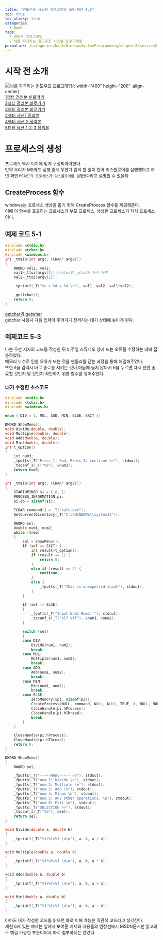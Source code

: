 ```yaml
---
title: "윈도우즈 시스템 프로그래밍 5장-세션 4,5"
toc: true
toc_sticky: true
categories:
  - book
tags:
  - 윈도우 프로그래밍
  - 뇌를 자극하는 윈도우즈 시스템 프로그래밍
permalink: /categories/book/WindowsSystemProgramming/chapter5/session2
---
```

# 시작 전 소개
![뇌를 자극하는 윈도우즈 프로그래밍](https://www.hanbit.co.kr/data/books/B7673779595_l.jpg){: width="400" height="200" .align-center}<br>
[1챕터 정리본 바로가기](https://park-yina.github.io/categories/book/WindowsSystemProgramming/chapter1)<br>
[2챕터 정리본 바로가기](https://park-yina.github.io/categories/book/WindowsSystemProgramming/chapter2)<br>
[3챕터 정리본 바로가기](https://park-yina.github.io/categories/book/WindowsSystemProgramming/chapter3)<br>
[4챕터 세션1 정리본](https://park-yina.github.io/categories/book/WindowsSystemProgramming/chapter4/session1)<br>
[4챕터 세션 2 정리본](https://park-yina.github.io/categories/book/WindowsSystemProgramming/chapter4/session2)<br>
[5챕터 세션 1-2-3 정리본](https://park-yina.github.io/categories/book/WindowsSystemProgramming/chapter5/session1)
# 프로세스의 생성
프로세스 역시 이치에 맞게 구성되어야한다.<br>
만약 우리가 MS워드 실행 중에 무언가 검색 할 일이 있어 익스플로어를 실행했다고 하면 과연 `MS워드의 프로세스가 익스플로어를 실행했다`라고 설명할 수 있을까<br>
## CreateProcess 함수
windows는 프로세스 생성을 돕기 위해 CreateProcess 함수를 제공해준다.<br>
이때 이 함수를 호출하는 프로세스가 부모 프로세스, 생성된 프로세스가 자식 프로세스이다.<br>
## 예제 코드 5-1
```c
#include <stdio.h>
#include <tchar.h>
#include <windows.h>
int _tmain(int argc, TCHAR* argv[])
{
	DWORD val1, val2;
	val1=_ttoi(argv[1]);//atoi와 _wtoi의 동시 지원
	val2=_ttoi(argv[2]);

	_tprintf(_T("%d + %d = %d \n"), val1, val2, val1+val2);

	_gettchar();
	return 0;
}
```
[getchar과 getwhar](https://learn.microsoft.com/ko-kr/cpp/c-runtime-library/reference/getchar-getwchar?view=msvc-170)<br>
getchar 사용시 다음 입력이 주어지기 전까지는 대기 상태에 놓이게 된다.<br>
## 예제코드 5-3
나는 우선 저자의 코드를 작성한 뒤 비주얼 스튜디오 상에 뜨는 오류를 수정하는 데에 집중하였다.<br>
메모리 누수로 인한 오류가 뜨는 것을 핸들러를 닫는 과정을 통해 해결해주었다.<br>
또한 `6`을 입력시 바로 종료를 시키는 것이 마음에 들지 않아서 6을 누르면 다시 한번 종료할 것인지 말 것인지 확인하기 위한 함수를 넣어주었다.<br>
### 내가 수정한 소스코드
```c
#include <stdio.h>
#include <tchar.h>
#include <windows.h>

enum { DIV = 1, MUL, ADD, MIN, ELSE, EXIT };

DWORD ShowMenu();
void Divide(double, double);
void Multiple(double, double);
void Add(double, double);
void Min(double, double);
int t_option()
{
    int num3;
    _fputts(_T("Press 1: End, Press 2: continue \n"), stdout);
    _tscanf_s(_T("%d"), &num3);
    return num3;
}

int _tmain(int argc, TCHAR* argv[])
{
    STARTUPINFO si = { 0, };
    PROCESS_INFORMATION pi;
    si.cb = sizeof(si);

    TCHAR command[] = _T("calc.exe");
    SetCurrentDirectory(_T("C:\\WINDOWS\\system32"));

    DWORD sel;
    double num1, num2;
    while (true)
    {
        sel = ShowMenu();
        if (sel == EXIT) {
            int result=t_option();
            if (result == 1) {
                return 0;
            }
            else if (result == 2) {
                continue;
            }
            else {
                _fputts(_T("This is unexpected input"), stdout);
            }
        }

        if (sel != ELSE)
        {
            _fputts(_T("Input Num1 Num2: "), stdout);
            _tscanf_s(_T("%lf %lf"), &num1, &num2);
        }

        switch (sel)
        {
        case DIV:
            Divide(num1, num2);
            break;
        case MUL:
            Multiple(num1, num2);
            break;
        case ADD:
            Add(num1, num2);
            break;
        case MIN:
            Min(num1, num2);
            break;
        case ELSE:
            ZeroMemory(&pi, sizeof(pi));
            CreateProcess(NULL, command, NULL, NULL, TRUE, 0, NULL, NULL, &si, &pi);
            CloseHandle(pi.hProcess);
            CloseHandle(pi.hThread);
            break;
        }
    }

    CloseHandle(pi.hProcess);
    CloseHandle(pi.hThread);
    return 0;
}

DWORD ShowMenu()
{
    DWORD sel;

    _fputts(_T("-----Menu----- \n"), stdout);
    _fputts(_T("num 1: Divide \n"), stdout);
    _fputts(_T("num 2: Multiple \n"), stdout);
    _fputts(_T("num 3: Add \n"), stdout);
    _fputts(_T("num 4: Minus \n"), stdout);
    _fputts(_T("num 5: Any other operations. \n"), stdout);
    _fputts(_T("num 6: Exit \n"), stdout);
    _fputts(_T("SELECTION >>"), stdout);
    _tscanf_s(_T("%d"), &sel);
    return sel;
}

void Divide(double a, double b)
{
    _tprintf(_T("%f/%f=%f \n\n"), a, b, a / b);
}

void Multiple(double a, double b)
{
    _tprintf(_T("%f*%f=%f \n\n"), a, b, a * b);
}

void Add(double a, double b)
{
    _tprintf(_T("%f+%f=%f \n\n"), a, b, a + b);
}

void Min(double a, double b)
{
    _tprintf(_T("%f-%f=%f \n\n"), a, b, a - b);
}
```
아마도 내가 작성한 코드를 읽으면 바로 이해 가능한 직관적 코드라고 생각한다.<br>
세션 6에 있는 예제는 앞에서 보여준 예제와 내용들의 연장선에서 MSDN문서만 읽고와도 해결 가능한 부분이어서 따로 첨부하지는 않았다.
